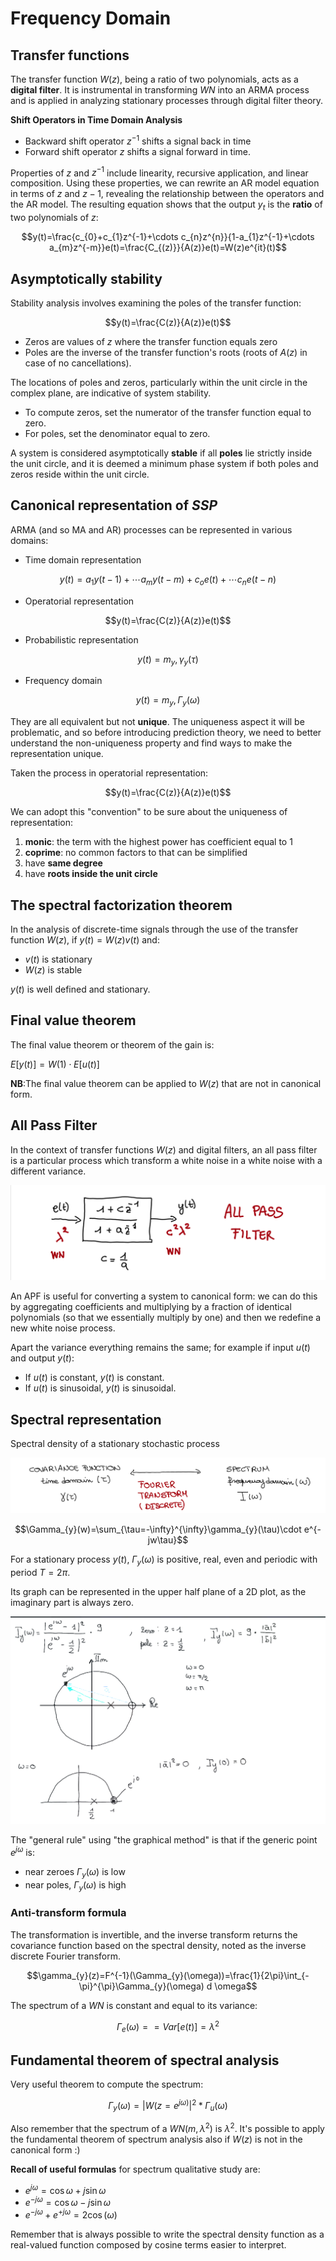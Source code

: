 # Frequency Domain

## Transfer functions 

The transfer function $W(z)$, being a ratio of two polynomials, acts as a **digital filter**. It is instrumental in transforming $WN$ into an ARMA process and is applied in analyzing stationary processes through digital filter theory. 

**Shift Operators in Time Domain Analysis**

- Backward shift operator $z^{-1}$  shifts a signal back in time
- Forward shift operator $z$  shifts a signal forward in time.

Properties of $z$ and $z^{-1}$ include linearity, recursive application, and linear composition. Using these properties, we can rewrite an AR model equation in terms of $z$ and $z-1$, revealing the relationship between the operators and the AR model.
The resulting equation shows that the output $y_t$ is the **ratio** of two polynomials of $z$:

$$y(t)=\frac{c_{0}+c_{1}z^{-1}+\cdots c_{n}z^{n}}{1-a_{1}z^{-1}+\cdots a_{m}z^{-m}}e(t)=\frac{C_{(z)}}{A(z)}e(t)=W(z)e^{it}(t)$$


## Asymptotically stability 

Stability analysis involves examining the poles of the transfer function:

$$y(t)=\frac{C(z)}{A(z)}e(t)$$

- Zeros are values of $z$ where the transfer function equals zero
- Poles are the inverse of the transfer function's roots (roots of $A(z)$ in case of no cancellations). 

The locations of poles and zeros, particularly within the unit circle in the complex plane, are indicative of system stability. 

-  To compute zeros, set the numerator of the transfer function equal to zero.
-  For poles, set the denominator equal to zero. 

A system is considered asymptotically **stable** if all **poles** lie strictly inside the unit circle, and it is deemed a minimum phase system if both poles and zeros reside within the unit circle.


## Canonical representation of $SSP$

ARMA (and so MA and AR) processes can be represented in various domains:

- Time domain representation

$$y(t)=a_1y(t-1)+\cdots a_my(t-m)+ c_o e(t)+\cdots c_ne(t-n)$$


- Operatorial representation

$$y(t)=\frac{C(z)}{A(z)}e(t)$$


- Probabilistic representation

$$y(t)= m_y,\gamma_y(\tau)$$


- Frequency domain 

$$y(t)=m_y,\Gamma_y(\omega)$$


They are all equivalent but not **unique**.
The uniqueness aspect it will be problematic, and so before introducing prediction theory, we need to better understand the non-uniqueness property and find ways to make the representation unique.

Taken the process in operatorial representation:

$$y(t)=\frac{C(z)}{A(z)}e(t)$$


We can adopt this "convention" to be sure about the uniqueness of representation:

1) **monic**: the term with the highest power has coefficient equal to $1$
2) **coprime**: no common factors to that can be simplified
3) have **same degree**
4) have **roots inside the unit circle**

## The spectral factorization theorem

In the analysis of discrete-time signals through the use of the transfer function $W(z)$, if $y(t)=W(z)v(t)$ and: 

- $v(t)$ is stationary
- $W(z)$ is stable 

$y(t)$ is well defined and stationary.

## Final value theorem 

The final value theorem or theorem of the gain is:

$E[y(t)]=W(1) \cdot E[u(t)]$

**NB**:The final value theorem can be applied to $W(z)$ that are not in canonical form.

## All Pass Filter

In the context of transfer functions $W(z)$ and digital filters, an all pass filter is a particular process which transform a white noise in a white noise with a different variance.  

![](images/Pasted%20image%2020240320162330.png)

An APF is useful for converting a system to canonical form: we can do this by aggregating coefficients and multiplying by a fraction of identical polynomials (so that we essentially multiply by one) and then we redefine a new white noise process. 

Apart the variance everything remains the same; for example if input $u(t)$ and output $y(t)$:
- If $u(t)$ is constant, $y(t)$ is constant.
- If $u(t)$ is sinusoidal, $y(t)$ is sinusoidal.

## Spectral representation


Spectral density of a stationary stochastic process

![](images/Pasted%20image%2020240320164139.png)

$$\Gamma_{y}(w)=\sum_{\tau=-\infty}^{\infty}\gamma_{y}(\tau)\cdot e^{-jw\tau}$$

For a stationary process $y(t)$, $\Gamma_y(\omega)$ is positive, real, even and periodic with period $T = 2\pi$.

Its graph can be represented in the upper half plane of a 2D plot, as the imaginary part is always zero.

![](images/Pasted%20image%2020240320183408.png)

The "general rule" using "the graphical method" is that if the generic point $e^{j\omega}$ is:

- near zeroes $\Gamma _y (\omega)$ is low
- near poles, $\Gamma _y (\omega)$ is high

### Anti-transform formula

The transformation is invertible, and the inverse transform returns the covariance function based on the spectral density, noted as the inverse discrete Fourier transform. 

$$\gamma_{y}(z)=F^{-1}(\Gamma_{y}(\omega))=\frac{1}{2\pi}\int_{-\pi}^{\pi}\Gamma_{y}(\omega) d \omega$$



The spectrum of a $WN$ is constant and equal to its variance:

$$\Gamma_{e}(\omega)==Var[e(t)]=\lambda^{2}$$




## Fundamental theorem of spectral analysis 


Very useful theorem to compute the spectrum:

$$\Gamma_{y}(\omega)=|W(z=e^{j\omega)}|^2*\Gamma_{u}(\omega)$$

Also remember that the spectrum of a $WN(m,\lambda^2)$ is $\lambda^2$. 
It's possible to apply the fundamental theorem of spectrum analysis also if $W(z)$ is not in the canonical form :)

**Recall of useful formulas** for spectrum qualitative study are:

- $e^{j\omega } =\cos \omega +j \sin \omega$
- $e^{-j\omega }=\cos \omega -j\sin \omega$
- $e^{-j\omega}+e^{+j\omega}=2\cos(\omega)$

Remember that is always possible to write the spectral density function as a real-valued function composed by cosine terms easier to interpret.



